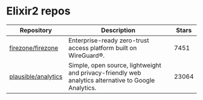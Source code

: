 # Elixir2 repos

| Repository                                                    | Description                                                                                          | Stars |
| ------------------------------------------------------------- | ---------------------------------------------------------------------------------------------------- | ----- |
| [firezone/firezone](https://github.com/firezone/firezone)     | Enterprise-ready zero-trust access platform built on WireGuard®.                                     | 7451  |
| [plausible/analytics](https://github.com/plausible/analytics) | Simple, open source, lightweight and privacy-friendly web analytics alternative to Google Analytics. | 23064 |
